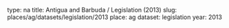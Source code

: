 type: na
title: Antigua and Barbuda / Legislation (2013)
slug: places/ag/datasets/legislation/2013
place: ag
dataset: legislation
year: 2013
